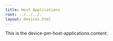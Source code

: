 ```yaml
---
title: Host Applications
root: ../../../.
layout: devices.html
---
```


This is the device-pm-host-applications content.
